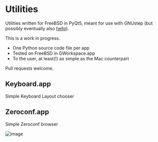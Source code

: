 # Utilities

Utilities written for FreeBSD in PyQt5, meant for use with GNUstep (but possibly eventually also [hello](https://github.com/probonopd/hello/)).

This is a work in progress.

* One Python source code file per app
* Tested on FreeBSD in GWorkspace.app
* To the user, at least(!) as simple as the Mac counterpart

Pull requests welcome.

## Keyboard.app

Simple Keyboard Layout chooser

## Zeroconf.app

Simple Zeroconf browser

![image](https://user-images.githubusercontent.com/2480569/94365262-a025e380-00cf-11eb-81e0-495f2ee8242b.png)
